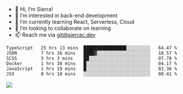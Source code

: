 - 👋 Hi, I’m Sierra!
- 👀 I’m interested in back-end development
- 🌱 I’m currently learning React, Serverless, Cloud
- 💞️ I’m looking to collaborate on learning
- 📫 Reach me via git@sierrac.dev

<!--START_SECTION:waka-->

```text
TypeScript   25 hrs 13 mins  ████████████████░░░░░░░░░   64.47 %
JSON         7 hrs 16 mins   ████▓░░░░░░░░░░░░░░░░░░░░   18.57 %
SCSS         3 hrs 3 mins    ██░░░░░░░░░░░░░░░░░░░░░░░   07.78 %
Docker       1 hrs 38 mins   █░░░░░░░░░░░░░░░░░░░░░░░░   04.17 %
JavaScript   1 hrs 19 mins   █░░░░░░░░░░░░░░░░░░░░░░░░   03.36 %
JSX          0 hrs 10 mins   ░░░░░░░░░░░░░░░░░░░░░░░░░   00.41 %
```

<!--END_SECTION:waka-->


![](https://hit.yhype.me/github/profile?user_id=7351311)
